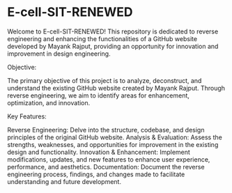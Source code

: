 # E-cell-SIT-RENEWED

Welcome to E-cell-SIT-RENEWED! This repository is dedicated to reverse engineering and enhancing the functionalities of a GitHub website developed by Mayank Rajput, providing an opportunity for innovation and improvement in design engineering.

Objective:

The primary objective of this project is to analyze, deconstruct, and understand the existing GitHub website created by Mayank Rajput. Through reverse engineering, we aim to identify areas for enhancement, optimization, and innovation.

Key Features:

Reverse Engineering: Delve into the structure, codebase, and design principles of the original GitHub website.
Analysis & Evaluation: Assess the strengths, weaknesses, and opportunities for improvement in the existing design and functionality.
Innovation & Enhancement: Implement modifications, updates, and new features to enhance user experience, performance, and aesthetics.
Documentation: Document the reverse engineering process, findings, and changes made to facilitate understanding and future development.
